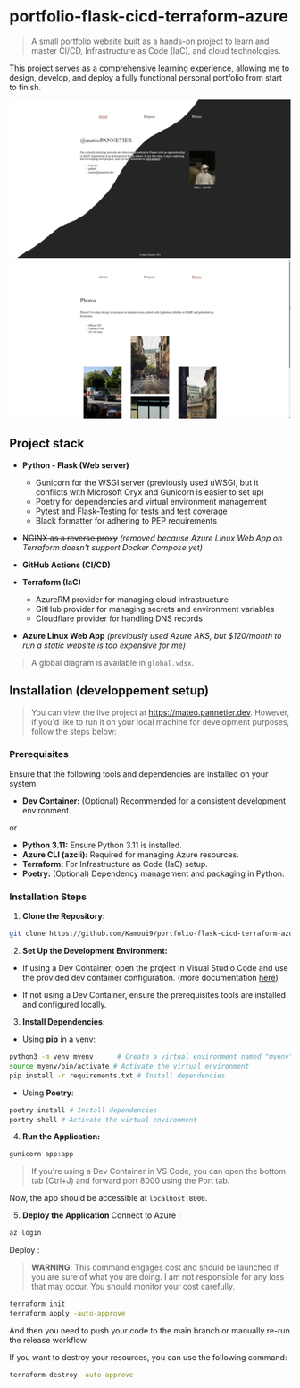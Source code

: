 # portfolio-flask-cicd-terraform-azure

> A small portfolio website built as a hands-on project to learn and master CI/CD, Infrastructure as Code (IaC), and cloud technologies.

This project serves as a comprehensive learning experience, allowing me to design, develop, and deploy a fully functional personal portfolio from start to finish.

![/about](/static/img/readme/abouttheme.png)
![/photos](/static/img/readme/photos.png)


## Project stack

* **Python - Flask (Web server)**
    * Gunicorn for the WSGI server (previously used uWSGI, but it conflicts with Microsoft Oryx and Gunicorn is easier to set up)
    * Poetry for dependencies and virtual environment management
    * Pytest and Flask-Testing for tests and test coverage
    * Black formatter for adhering to PEP requirements
* ~~NGINX as a reverse proxy~~ *(removed because Azure Linux Web App on Terraform doesn't support Docker Compose yet)*

* **GitHub Actions (CI/CD)**
* **Terraform (IaC)**
    * AzureRM provider for managing cloud infrastructure
    * GitHub provider for managing secrets and environment variables
    * Cloudflare provider for handling DNS records

* **Azure Linux Web App** *(previously used Azure AKS, but $120/month to run a static website is too expensive for me)*

> A global diagram is available in `global.vdsx`.

## Installation (developpement setup)
> You can view the live project at https://mateo.pannetier.dev. However, if you'd like to run it on your local machine for development purposes, follow the steps below:

### Prerequisites
Ensure that the following tools and dependencies are installed on your system:

- **Dev Container:** (Optional) Recommended for a consistent development environment.

or 

- **Python 3.11:** Ensure Python 3.11 is installed.
- **Azure CLI (azcli):** Required for managing Azure resources.
- **Terraform:** For Infrastructure as Code (IaC) setup.
- **Poetry:** (Optional) Dependency management and packaging in Python.

### Installation Steps

1. **Clone the Repository:**
```bash
git clone https://github.com/Kamoui9/portfolio-flask-cicd-terraform-azure
```

2. **Set Up the Development Environment:**
- If using a Dev Container, open the project in Visual Studio Code and use the provided dev container configuration. (more documentation [here](https://code.visualstudio.com/docs/devcontainers/containers))

- If not using a Dev Container, ensure the prerequisites tools are installed and configured locally.

3. **Install Dependencies:**
* Using **pip** in a venv:

```bash
python3 -m venv myenv      # Create a virtual environment named "myenv"
source myenv/bin/activate # Activate the virtual environment
pip install -r requirements.txt # Install dependencies
```

* Using **Poetry**:
```bash
poetry install # Install dependencies
portry shell # Activate the virtual environment
```

4. **Run the Application:**
```bash
gunicorn app:app
```

> If you're using a Dev Container in VS Code, you can open the bottom tab (Ctrl+J) and forward port 8000 using the Port tab.

Now, the app should be accessible at `localhost:8000`.

5. **Deploy the Application**
Connect to Azure :
```bash
az login
```

Deploy :
> **WARNING**: This command engages cost and should be launched if you are sure of what you are doing. I am not responsible for any loss that may occur. You should monitor your cost carefully.
```bash
terraform init
terraform apply -auto-approve
```

And then you need to push your code to the main branch or manually re-run the release workflow.

If you want to destroy your resources, you can use the following command:
```bash
terraform destroy -auto-approve
```


<!-- ## Release History

* 0.0.1
    * Initial work -->